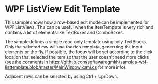 # WPF ListView Edit Template

This sample shows how a row-based edit mode can be implemented for WPF ListViews. This can be useful when the ItemTemplate is very rich and contains a lot of elements like TextBoxes and ComboBoxes.

The sample defines a simple read-only template using only TextBlocks. Only the selected row will use the rich template, generating the input elements on the fly. If possible, the focus will be set according to the click location that selected the item so that the user doesn't need more clicks (see the comments in https://github.com/softawaregmbh/samples-wpf-listtemplate/blob/master/MainWindow.xaml.cs for more info).

Adjacent rows can be selected by using Ctrl + Up/Down.
